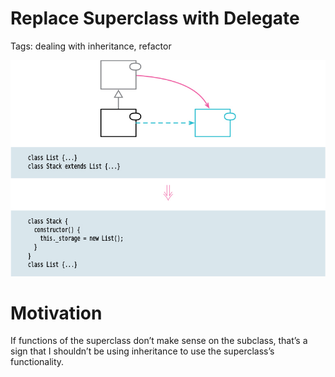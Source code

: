 # Replace Superclass with Delegate

Tags: dealing with inheritance, refactor

![Untitled](Untitled.png)

# Motivation

If functions of the superclass don’t make sense on the subclass, that’s a sign that I shouldn’t be
using inheritance to use the superclass’s functionality.
